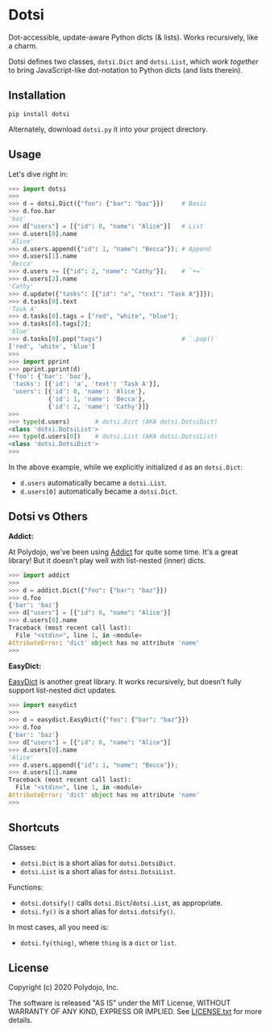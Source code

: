 Dotsi
=====

Dot-accessible, update-aware Python dicts (& lists). Works recursively, like a charm.

Dotsi defines two classes, `dotsi.Dict` and `dotsi.List`, which *work together* to bring JavaScript-like dot-notation to Python dicts (and lists therein).

Installation
--------------
```
pip install dotsi
```
Alternately, download `dotsi.py` it into your project directory.

Usage
--------

Let's dive right in:

```py
>>> import dotsi
>>> 
>>> d = dotsi.Dict({"foo": {"bar": "baz"}})     # Basic
>>> d.foo.bar
'baz'
>>> d["users"] = [{"id": 0, "name": "Alice"}]   # List
>>> d.users[0].name
'Alice'
>>> d.users.append({"id": 1, "name": "Becca"}); # Append
>>> d.users[1].name
'Becca'
>>> d.users += [{"id": 2, "name": "Cathy"}];    # `+=`
>>> d.users[2].name
'Cathy'
>>> d.update({"tasks": [{"id": "a", "text": "Task A"}]});
>>> d.tasks[0].text
'Task A'
>>> d.tasks[0].tags = ["red", "white", "blue"];
>>> d.tasks[0].tags[2];
'blue'
>>> d.tasks[0].pop("tags")                      # `.pop()`
['red', 'white', 'blue']
>>> 
>>> import pprint
>>> pprint.pprint(d)
{'foo': {'bar': 'baz'},
 'tasks': [{'id': 'a', 'text': 'Task A'}],
 'users': [{'id': 0, 'name': 'Alice'},
           {'id': 1, 'name': 'Becca'},
           {'id': 2, 'name': 'Cathy'}]}
>>> 
>>> type(d.users)       # dotsi.Dict (AKA dotsi.DotsiDict)
<class 'dotsi.DotsiList'>
>>> type(d.users[0])    # dotsi.List (AKA dotsi.DotsiList)
<class 'dotsi.DotsiDict'> 
>>> 
```

In the above example, while we explicitly initialized `d` as an `dotsi.Dict`:
- `d.users` automatically became a `dotsi.List`.
- `d.users[0]` automatically became a `dotsi.Dict`.

Dotsi vs Others
-------------------

**Addict:**

At Polydojo, we've been using [Addict](https://github.com/mewwts/addict) for quite some time. It's a great library! But it doesn't play well with list-nested (inner) dicts.

```py
>>> import addict
>>> 
>>> d = addict.Dict({"foo": {"bar": "baz"}})
>>> d.foo
{'bar': 'baz'}
>>> d["users"] = [{"id": 0, "name": "Alice"}]
>>> d.users[0].name
Traceback (most recent call last):
  File "<stdin>", line 1, in <module>
AttributeError: 'dict' object has no attribute 'name'
>>> 
```

**EasyDict:**

[EasyDict](https://github.com/makinacorpus/easydict) is another great library. It works recursively, but doesn't fully support list-nested dict updates.

```py
>>> import easydict
>>> 
>>> d = easydict.EasyDict({"foo": {"bar": "baz"}})
>>> d.foo
{'bar': 'baz'}
>>> d["users"] = [{"id": 0, "name": "Alice"}]
>>> d.users[0].name
'Alice'
>>> d.users.append({"id": 1, "name": "Becca"});
>>> d.users[1].name
Traceback (most recent call last):
  File "<stdin>", line 1, in <module>
AttributeError: 'dict' object has no attribute 'name'
>>> 
```

Shortcuts
------------
Classes:
- `dotsi.Dict` is a short alias for `dotsi.DotsiDict`.
- `dotsi.List` is a short alias for `dotsi.DotsiList`.

Functions:
- `dotsi.dotsify()` calls `dotsi.Dict`/`dotsi.List`, as appropriate.
- `dotsi.fy()` is a short alias for `dotsi.dotsify()`.

In most cases, all you need is:
- `dotsi.fy(thing)`, where `thing` is a `dict` or `list`.

License
---------
Copyright (c) 2020 Polydojo, Inc.

The software is released "AS IS" under the MIT License, WITHOUT WARRANTY OF ANY KIND, EXPRESS OR IMPLIED. See [LICENSE.txt](https://github.com/polydojo/dotsi/blob/master/LICENSE.txt) for more details.
